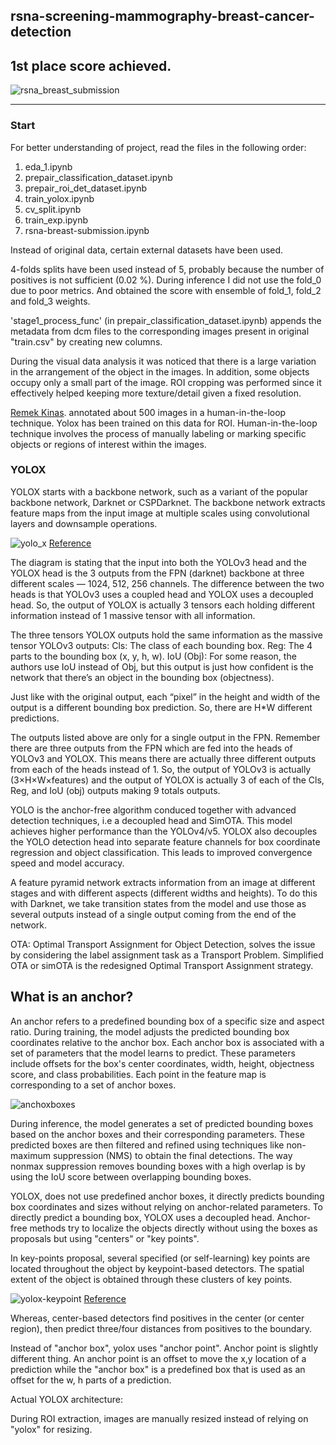 ## rsna-screening-mammography-breast-cancer-detection
## 1st place score achieved.
![rsna_breast_submission](https://github.com/bishnarender/rsna-screening-mammography-breast-cancer-detection/assets/49610834/e897c0ab-6457-4c37-9885-294bf28210ab)

-----

### Start 
For better understanding of project, read the files in the following order:
1. eda_1.ipynb 
2. prepair_classification_dataset.ipynb
3. prepair_roi_det_dataset.ipynb
4. train_yolox.ipynb
5. cv_split.ipynb
6. train_exp.ipynb
7. rsna-breast-submission.ipynb

Instead of original data, certain external datasets have been used.

4-folds splits have been used instead of 5, probably because the number of positives is not sufficient (0.02 %). During inference I did not use the fold_0 due to poor metrics. And obtained the score with ensemble of fold_1, fold_2 and fold_3 weights.

'stage1_process_func' (in prepair_classification_dataset.ipynb) appends the metadata from dcm files to the corresponding images present in original "train.csv" by creating new columns.

During the visual data analysis it was noticed that there is a large variation in the arrangement of the object in the images. In addition, some objects occupy only a small part of the image. ROI cropping was performed since it effectively helped keeping more texture/detail given a fixed resolution. 

[Remek Kinas](https://www.kaggle.com/remekkinas/). annotated about 500 images in a human-in-the-loop technique. Yolox has been trained on this data for ROI. Human-in-the-loop technique involves the process of manually labeling or marking specific objects or regions of interest within the images.

### YOLOX
YOLOX starts with a backbone network, such as a variant of the popular backbone network, Darknet or CSPDarknet. The backbone network extracts feature maps from the input image at multiple scales using convolutional layers and downsample operations.

![yolo_x](https://github.com/bishnarender/rsna-screening-mammography-breast-cancer-detection/assets/49610834/4733dbb6-18f4-4b26-b717-1453426ddef4)
[Reference](https://medium.com/mlearning-ai/yolox-explanation-how-does-yolox-work-3e5c89f2bf78/)

The diagram is stating that the input into both the YOLOv3 head and the YOLOX head is the 3 outputs from the FPN (darknet) backbone at three different scales — 1024, 512, 256 channels. The difference between the two heads is that YOLOv3 uses a coupled head and YOLOX uses a decoupled head. So, the output of YOLOX is actually 3 tensors each holding different information instead of 1 massive tensor with all information.

The three tensors YOLOX outputs hold the same information as the massive tensor YOLOv3 outputs:
Cls: The class of each bounding box.
Reg: The 4 parts to the bounding box (x, y, h, w).
IoU (Obj): For some reason, the authors use IoU instead of Obj, but this output is just how confident is the network that there’s an object in the bounding box (objectness).

Just like with the original output, each “pixel” in the height and width of the output is a different bounding box prediction. So, there are H*W different predictions.

The outputs listed above are only for a single output in the FPN. Remember there are three outputs from the FPN which are fed into the heads of YOLOv3 and YOLOX. This means there are actually three different outputs from each of the heads instead of 1. So, the output of YOLOv3 is actually (3×H×W×features) and the output of YOLOX is actually 3 of each of the Cls, Reg, and IoU (obj) outputs making 9 totals outputs.

YOLO is the anchor-free algorithm conduced together with advanced detection techniques, i.e a decoupled head and SimOTA. This model achieves higher performance than the YOLOv4/v5. YOLOX also decouples the YOLO detection head into separate feature channels for box coordinate regression and object classification. This leads to improved convergence speed and model accuracy.

A feature pyramid network extracts information from an image at different stages and with different aspects (different widths and heights). To do this with Darknet, we take transition states from the model and use those as several outputs instead of a single output coming from the end of the network.

OTA: Optimal Transport Assignment for Object Detection, solves the issue by considering the label assignment task as a Transport Problem. Simplified OTA or simOTA is the redesigned Optimal Transport Assignment strategy. 


<b>What is an anchor?</b>
-----
An anchor refers to a predefined bounding box of a specific size and aspect ratio. During training, the model adjusts the predicted bounding box coordinates relative to the anchor box. Each anchor box is associated with a set of parameters that the model learns to predict. These parameters include offsets for the box's center coordinates, width, height, objectness score, and class probabilities. Each point in the feature map is corresponding to a set of anchor boxes.

![anchoxboxes](https://github.com/bishnarender/rsna-screening-mammography-breast-cancer-detection/assets/49610834/ddbf6836-e25d-4b39-b794-ab697643885d)

During inference, the model generates a set of predicted bounding boxes based on the anchor boxes and their corresponding parameters. These predicted boxes are then filtered and refined using techniques like non-maximum suppression (NMS) to obtain the final detections. The way nonmax suppression removes bounding boxes with a high overlap is by using the IoU score between overlapping bounding boxes.

YOLOX, does not use predefined anchor boxes, it directly predicts bounding box coordinates and sizes without relying on anchor-related parameters. To directly predict a bounding box, YOLOX uses a decoupled head. Anchor-free methods try to localize the objects directly without using the boxes as proposals but using "centers" or "key points". 

In key-points proposal, several specified (or self-learning) key points are located throughout the object by keypoint-based detectors. The spatial extent of the object is obtained through these clusters of key points.

![yolox-keypoint](https://github.com/bishnarender/rsna-screening-mammography-breast-cancer-detection/assets/49610834/c44e16be-bf12-47d8-b077-97aaf9371a74)
[Reference](https://learnopencv.com/yolox-object-detector-paper-explanation-and-custom-training/)

Whereas, center-based detectors find positives in the center (or center region), then predict three/four distances from positives to the boundary.

Instead of "anchor box", yolox uses "anchor point". Anchor point is slightly different thing. An anchor point is an offset to move the x,y location of a prediction while the "anchor box" is a predefined box that is used as an offset for the w, h parts of a prediction. 

Actual YOLOX architecture:

During ROI extraction, images are manually resized instead of relying on "yolox" for resizing. 



